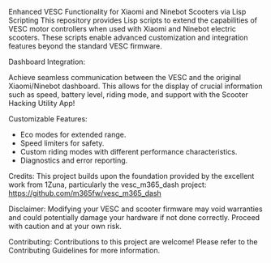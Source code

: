 Enhanced VESC Functionality for Xiaomi and Ninebot Scooters via Lisp Scripting
This repository provides Lisp scripts to extend the capabilities of VESC motor controllers when used with Xiaomi and Ninebot electric scooters. These scripts enable advanced customization and integration features beyond the standard VESC firmware.

Dashboard Integration: 

Achieve seamless communication between the VESC and the original Xiaomi/Ninebot dashboard. This allows for the display of crucial information such as speed, battery level, riding mode, and support with the Scooter Hacking Utility App!

Customizable Features:

- Eco modes for extended range.
- Speed limiters for safety.
- Custom riding modes with different performance characteristics.
- Diagnostics and error reporting.
 
Credits:
This project builds upon the foundation provided by the excellent work from 1Zuna, particularly the vesc_m365_dash project: https://github.com/m365fw/vesc_m365_dash

 

Disclaimer:
Modifying your VESC and scooter firmware may void warranties and could potentially damage your hardware if not done correctly. Proceed with caution and at your own risk.

Contributing:
Contributions to this project are welcome! Please refer to the Contributing Guidelines for more information.
